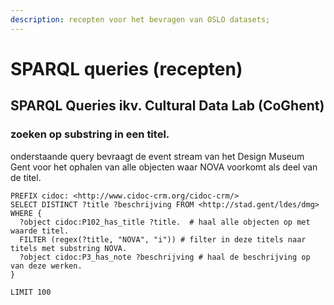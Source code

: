 ```yaml
---
description: recepten voor het bevragen van OSLO datasets;
---
```


# SPARQL queries (recepten)

## SPARQL Queries ikv. Cultural Data Lab (CoGhent)

### zoeken op substring in een titel.&#x20;

onderstaande query bevraagt de event stream van het Design Museum Gent voor het ophalen van alle objecten waar NOVA voorkomt als deel van de titel.&#x20;

```
PREFIX cidoc: <http://www.cidoc-crm.org/cidoc-crm/>
SELECT DISTINCT ?title ?beschrijving FROM <http://stad.gent/ldes/dmg> 
WHERE { 
  ?object cidoc:P102_has_title ?title.  # haal alle objecten op met waarde titel.
  FILTER (regex(?title, "NOVA", "i")) # filter in deze titels naar titels met substring NOVA.
  ?object cidoc:P3_has_note ?beschrijving # haal de beschrijving op van deze werken. 
} 

LIMIT 100
```



